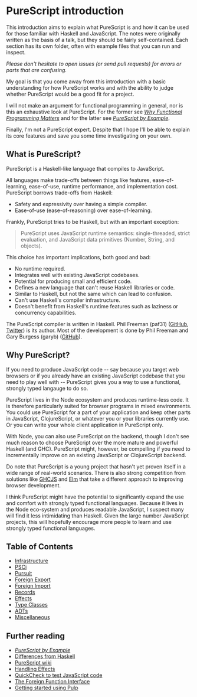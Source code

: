 PureScript introduction
=======================

This introduction aims to explain what PureScript is and how it can be used for
those familiar with Haskell and JavaScript. The notes were originally written
as the basis of a talk, but they should be fairly self-contained. Each section
has its own folder, often with example files that you can run and inspect.

*Please don't hesitate to open issues (or send pull requests) for errors or
parts that are confusing.*

My goal is that you come away from this introduction with a basic understanding
for how PureScript works and with the ability to judge whether PureScript would
be a good fit for a project.

I will not make an argument for functional programming in general, nor is this
an exhaustive look at PureScript. For the former see [*Why Functional
Programming
Matters*](https://www.cs.kent.ac.uk/people/staff/dat/miranda/whyfp90.pdf) and
for the latter see [*PureScript by
Example*](https://leanpub.com/purescript/read).

Finally, I'm not a PureScript expert. Despite that I hope I'll be able to
explain its core features and save you some time investigating on your own.

What is PureScript?
-------------------

PureScript is a Haskell-like language that compiles to JavaScript.

All languages make trade-offs between things like features, ease-of-learning,
ease-of-use, runtime performance, and implementation cost. PureScript borrows
trade-offs from Haskell:

- Safety and expressivity over having a simple compiler.
- Ease-of-use (ease-of-reasoning) over ease-of-learning.

Frankly, PureScript tries to be Haskell, but with an important exception:

> PureScript uses JavaScript runtime semantics: single-threaded, strict
> evaluation, and JavaScript data primitives (Number, String, and objects).

This choice has important implications, both good and bad:

- No runtime required.
- Integrates well with existing JavaScript codebases.
- Potential for producing small and efficient code.
- Defines a new language that can't reuse Haskell libraries or code.
- Similar to Haskell, but not the same which can lead to confusion.
- Can't use Haskell's compiler infrastructure.
- Doesn't benefit from Haskell's runtime features such as laziness or
  concurrency capabilities.

The PureScript compiler is written in Haskell. Phil Freeman (paf31)
([GitHub](https://github.com/paf31), [Twitter](https://twitter.com/paf31)) is
its author. Most of the development is done by Phil Freeman and Gary Burgess
(garyb) ([GitHub](https://github.com/garyb)).

Why PureScript?
---------------

If you need to produce JavaScript code -- say because you target web browsers
or if you already have an existing JavaScript codebase that you need to play
well with -- PureScript gives you a way to use a functional, strongly typed
langauge to do so.

PureScript lives in the Node ecosystem and produces runtime-less code. It is
therefore particularly suited for browser programs in mixed environments.  You
could use PureScript for a part of your application and keep other parts in
JavaScript, ClojureScript, or whatever you or your libraries currently use. Or
you can write your whole client application in PureScript only.

With Node, you can also use PureScript on the backend, though I don't see much
reason to choose PureScript over the more mature and powerful Haskell (and
GHC). PureScript might, however, be compelling if you need to incrementally
improve on an existing JavaScript or ClojureScript backend.

Do note that PureScript is a young project that hasn't yet proven itself in a
wide range of real-world scenarios.  There is also strong competition from
solutions like [GHCJS](https://github.com/ghcjs/ghcjs) and
[Elm](http://elm-lang.org/) that take a different approach to improving browser
development.

I think PureScript might have the potential to significantly expand the use and
comfort with strongly typed functional languages. Because it lives in the Node
eco-system and produces readable JavaScript, I suspect many will find it less
intimidating than Haskell. Given the large number JavaScript projects, this
will hopefully encourage more people to learn and use strongly typed functional
languages.

## Table of Contents

- [Infrastructure](./01-infrastructure/)
- [PSCi](./02-psci/)
- [Pursuit](./03-pursuit/)
- [Foreign Export](./04-foreign-export/)
- [Foreign Import](./05-foreign-import/)
- [Records](./06-records/)
- [Effects](./07-effects/)
- [Type Classes](./08-type-classes/)
- [ADTs](./09-adts/)
- [Miscellaneous](./10-misc/)

Further reading
---------------

- [*PureScript by Example*](https://leanpub.com/purescript/read)
- [Differences from Haskell](https://github.com/purescript/purescript/wiki/Differences-from-Haskell)
- [PureScript wiki](https://github.com/purescript/purescript/wiki)
- [Handling Effects](http://www.purescript.org/learn/eff/)
- [QuickCheck to test JavaScript code](http://www.purescript.org/learn/quickcheck/)
- [The Foreign Function Interface](http://www.purescript.org/learn/ffi/)
- [Getting started using Pulp](http://www.purescript.org/learn/getting-started/)
